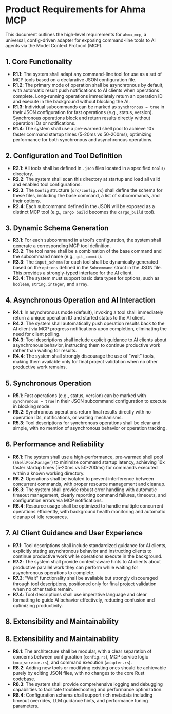 # Product Requirements for Ahma MCP

This document outlines the high-level requirements for `ahma_mcp`, a universal, config-driven adapter for exposing command-line tools to AI agents via the Model Context Protocol (MCP).

## 1. Core Functionality

- **R1.1**: The system shall adapt any command-line tool for use as a set of MCP tools based on a declarative JSON configuration file.
- **R1.2**: The primary mode of operation shall be asynchronous by default, with automatic result push notifications to AI clients when operations complete. Long-running operations immediately return an operation ID and execute in the background without blocking the AI.
- **R1.3**: Individual subcommands can be marked as `synchronous = true` in their JSON configuration for fast operations (e.g., status, version). Synchronous operations block and return results directly without operation IDs or notifications.
- **R1.4**: The system shall use a pre-warmed shell pool to achieve 10x faster command startup times (5-20ms vs 50-200ms), optimizing performance for both synchronous and asynchronous operations.

## 2. Configuration and Tool Definition

- **R2.1**: All tools shall be defined in `.json` files located in a specified `tools/` directory.
- **R2.2**: The system shall scan this directory at startup and load all valid and enabled tool configurations.
- **R2.3**: The `Config` structure (`src/config.rs`) shall define the schema for these files, including the base command, a list of subcommands, and their options.
- **R2.4**: Each subcommand defined in the JSON will be exposed as a distinct MCP tool (e.g., `cargo build` becomes the `cargo_build` tool).

## 3. Dynamic Schema Generation

- **R3.1**: For each subcommand in a tool's configuration, the system shall generate a corresponding MCP tool definition.
- **R3.2**: The tool name shall be a combination of the base command and the subcommand name (e.g., `git_commit`).
- **R3.3**: The `input_schema` for each tool shall be dynamically generated based on the `options` defined in the `Subcommand` struct in the JSON file. This provides a strongly-typed interface for the AI client.
- **R3.4**: The system must support basic data types for options, such as `boolean`, `string`, `integer`, and `array`.

## 4. Asynchronous Operation and AI Interaction

- **R4.1**: In asynchronous mode (default), invoking a tool shall immediately return a unique operation ID and started status to the AI client.
- **R4.2**: The system shall automatically push operation results back to the AI client via MCP progress notifications upon completion, eliminating the need for client polling.
- **R4.3**: Tool descriptions shall include explicit guidance to AI clients about asynchronous behavior, instructing them to continue productive work rather than waiting for results.
- **R4.4**: The system shall strongly discourage the use of "wait" tools, making them available only for final project validation when no other productive work remains.

## 5. Synchronous Operation

- **R5.1**: Fast operations (e.g., status, version) can be marked with `synchronous = true` in their JSON subcommand configuration to execute in blocking mode.
- **R5.2**: Synchronous operations return final results directly with no operation IDs, notifications, or waiting mechanisms.
- **R5.3**: Tool descriptions for synchronous operations shall be clear and simple, with no mention of asynchronous behavior or operation tracking.

## 6. Performance and Reliability

- **R6.1**: The system shall use a high-performance, pre-warmed shell pool (`ShellPoolManager`) to minimize command startup latency, achieving 10x faster startup times (5-20ms vs 50-200ms) for commands executed within a known working directory.
- **R6.2**: Operations shall be isolated to prevent interference between concurrent commands, with proper resource management and cleanup.
- **R6.3**: The system shall provide robust error handling with automatic timeout management, clearly reporting command failures, timeouts, and configuration errors via MCP notifications.
- **R6.4**: Resource usage shall be optimized to handle multiple concurrent operations efficiently, with background health monitoring and automatic cleanup of idle resources.

## 7. AI Client Guidance and User Experience

- **R7.1**: Tool descriptions shall include standardized guidance for AI clients, explicitly stating asynchronous behavior and instructing clients to continue productive work while operations execute in the background.
- **R7.2**: The system shall provide context-aware hints to AI clients about productive parallel work they can perform while waiting for asynchronous operations to complete.
- **R7.3**: "Wait" functionality shall be available but strongly discouraged through tool descriptions, positioned only for final project validation when no other tasks remain.
- **R7.4**: Tool descriptions shall use imperative language and clear formatting to guide AI behavior effectively, reducing confusion and optimizing productivity.

## 8. Extensibility and Maintainability

## 8. Extensibility and Maintainability

- **R8.1**: The architecture shall be modular, with a clear separation of concerns between configuration (`config.rs`), MCP service logic (`mcp_service.rs`), and command execution (`adapter.rs`).
- **R8.2**: Adding new tools or modifying existing ones should be achievable purely by editing JSON files, with no changes to the core Rust codebase.
- **R8.3**: The system shall provide comprehensive logging and debugging capabilities to facilitate troubleshooting and performance optimization.
- **R8.4**: Configuration schema shall support rich metadata including timeout overrides, LLM guidance hints, and performance tuning parameters.
